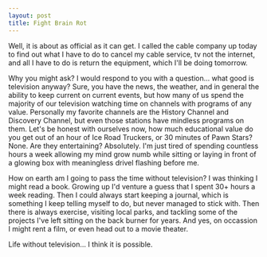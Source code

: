 ```yaml
---
layout: post
title: Fight Brain Rot
---
```


Well, it is about as official as it can get. I called the cable company up today to find out what I have to do to cancel my cable service, tv not the internet, and all I have to do is return the equipment, which I'll be doing tomorrow.

Why you might ask? I would respond to you with a question... what good is television anyway? Sure, you have the news, the weather, and in general the ability to keep current on current events, but how many of us spend the majority of our television watching time on channels with programs of any value. Personally my favorite channels are the History Channel and Discovery Channel, but even those stations have mindless programs on them. Let's be honest with ourselves now, how much educational value do you get out of an hour of Ice Road Truckers, or 30 minutes of Pawn Stars? None. Are they entertaining? Absolutely. I'm just tired of spending countless hours a week allowing my mind grow numb while sitting or laying in front of a glowing box with meaningless drivel flashing before me.

How on earth am I going to pass the time without television? I was thinking I might read a book. Growing up I'd venture a guess that I spent 30+ hours a week reading. Then I could always start keeping a journal, which is something I keep telling myself to do, but never managed to stick with. Then there is always exercise, visiting local parks, and tackling some of the projects I've left sitting on the back burner for years. And yes, on occassion I might rent a film, or even head out to a movie theater.

Life without television... I think it is possible.